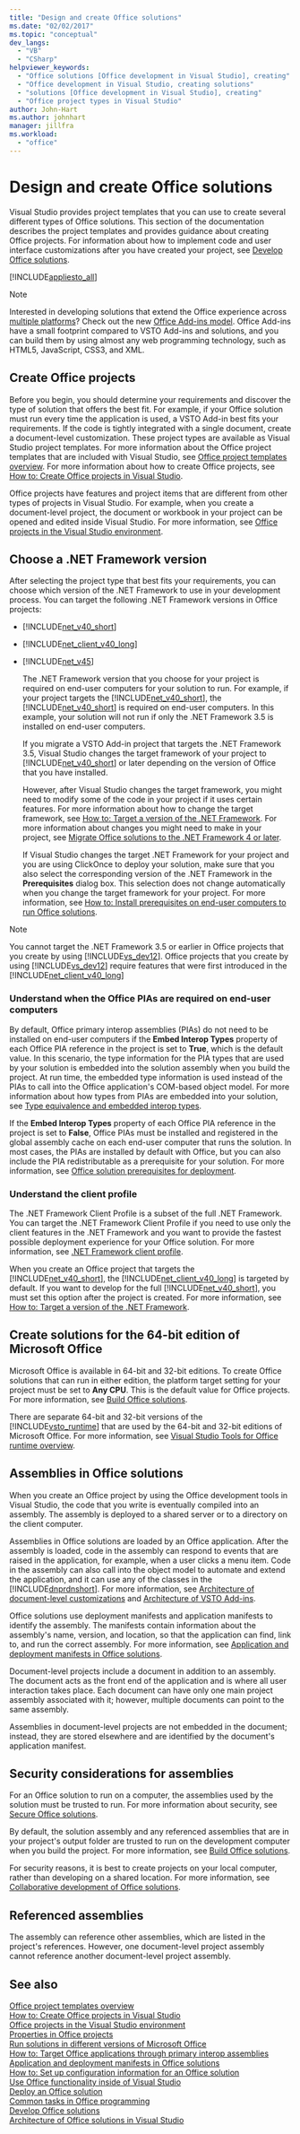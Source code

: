 ```yaml
---
title: "Design and create Office solutions"
ms.date: "02/02/2017"
ms.topic: "conceptual"
dev_langs: 
  - "VB"
  - "CSharp"
helpviewer_keywords: 
  - "Office solutions [Office development in Visual Studio], creating"
  - "Office development in Visual Studio, creating solutions"
  - "solutions [Office development in Visual Studio], creating"
  - "Office project types in Visual Studio"
author: John-Hart
ms.author: johnhart
manager: jillfra
ms.workload: 
  - "office"
---
```

# Design and create Office solutions
  Visual Studio provides project templates that you can use to create several different types of Office solutions. This section of the documentation describes the project templates and provides guidance about creating Office projects. For information about how to implement code and user interface customizations after you have created your project, see [Develop Office solutions](../vsto/developing-office-solutions.md).  
  
 [!INCLUDE[appliesto_all](../vsto/includes/appliesto-all-md.md)]  
  
> [!NOTE]  
>  Interested in developing solutions that extend the Office experience across [multiple platforms](https://dev.office.com/add-in-availability)? Check out the new [Office Add-ins model](https://dev.office.com/docs/add-ins/overview/office-add-ins). Office Add-ins have a small footprint compared to VSTO Add-ins and solutions, and you can build them by using almost any web programming technology, such as HTML5, JavaScript, CSS3, and XML.  
  
## Create Office projects  
 Before you begin, you should determine your requirements and discover the type of solution that offers the best fit. For example, if your Office solution must run every time the application is used, a VSTO Add-in best fits your requirements. If the code is tightly integrated with a single document, create a document-level customization. These project types are available as Visual Studio project templates. For more information about the Office project templates that are included with Visual Studio, see [Office project templates overview](../vsto/office-project-templates-overview.md). For more information about how to create Office projects, see [How to: Create Office projects in Visual Studio](../vsto/how-to-create-office-projects-in-visual-studio.md).  
  
 Office projects have features and project items that are different from other types of projects in Visual Studio. For example, when you create a document-level project, the document or workbook in your project can be opened and edited inside Visual Studio. For more information, see [Office projects in the Visual Studio environment](../vsto/office-projects-in-the-visual-studio-environment.md).  
  
## Choose a .NET Framework version  
 After selecting the project type that best fits your requirements, you can choose which version of the .NET Framework to use in your development process. You can target the following .NET Framework versions in Office projects:  
  
- [!INCLUDE[net_v40_short](../sharepoint/includes/net-v40-short-md.md)]  
  
- [!INCLUDE[net_client_v40_long](../vsto/includes/net-client-v40-long-md.md)]  
  
- [!INCLUDE[net_v45](../vsto/includes/net-v45-md.md)]  
  
  The .NET Framework version that you choose for your project is required on end-user computers for your solution to run. For example, if your project targets the [!INCLUDE[net_v40_short](../sharepoint/includes/net-v40-short-md.md)], the [!INCLUDE[net_v40_short](../sharepoint/includes/net-v40-short-md.md)] is required on end-user computers. In this example, your solution will not run if only the .NET Framework 3.5 is installed on end-user computers.  
  
  If you migrate a VSTO Add-in project that targets the .NET Framework 3.5, Visual Studio changes the target framework of your project to [!INCLUDE[net_v40_short](../sharepoint/includes/net-v40-short-md.md)] or later depending on the version of Office that you have installed.  
  
  However, after Visual Studio changes the target framework, you might need to modify some of the code in your project if it uses certain features. For more information about how to change the target framework, see [How to: Target a version of the .NET Framework](../ide/how-to-target-a-version-of-the-dotnet-framework.md). For more information about changes you might need to make in your project, see [Migrate Office solutions to the .NET Framework 4 or later](../vsto/migrating-office-solutions-to-the-dotnet-framework-4-or-later.md).  
  
  If Visual Studio changes the target .NET Framework for your project and you are using ClickOnce to deploy your solution, make sure that you also select the corresponding version of the .NET Framework in the **Prerequisites** dialog box. This selection does not change automatically when you change the target framework for your project. For more information, see [How to: Install prerequisites on end-user computers to run Office solutions](https://msdn.microsoft.com/74dd2c52-838f-4abf-b2b4-4d7b0c2a0a98).  
  
> [!NOTE]  
>  You cannot target the .NET Framework 3.5 or earlier in Office projects that you create by using [!INCLUDE[vs_dev12](../vsto/includes/vs-dev12-md.md)]. Office projects that you create by using [!INCLUDE[vs_dev12](../vsto/includes/vs-dev12-md.md)] require features that were first introduced in the [!INCLUDE[net_client_v40_long](../vsto/includes/net-client-v40-long-md.md)]  
  
### Understand when the Office PIAs are required on end-user computers  
 By default, Office primary interop assemblies (PIAs) do not need to be installed on end-user computers if the **Embed Interop Types** property of each Office PIA reference in the project is set to **True**, which is the default value. In this scenario, the type information for the PIA types that are used by your solution is embedded into the solution assembly when you build the project. At run time, the embedded type information is used instead of the PIAs to call into the Office application's COM-based object model. For more information about how types from PIAs are embedded into your solution, see [Type equivalence and embedded interop types](/dotnet/framework/interop/type-equivalence-and-embedded-interop-types).  
  
 If the **Embed Interop Types** property of each Office PIA reference in the project is set to **False**, Office PIAs must be installed and registered in the global assembly cache on each end-user computer that runs the solution. In most cases, the PIAs are installed by default with Office, but you can also include the PIA redistributable as a prerequisite for your solution. For more information, see [Office solution prerequisites for deployment](https://msdn.microsoft.com/9f672809-43a3-40a1-9057-397ce3b5126e).  
  
### Understand the client profile  
 The .NET Framework Client Profile is a subset of the full .NET Framework. You can target the .NET Framework Client Profile if you need to use only the client features in the .NET Framework and you want to provide the fastest possible deployment experience for your Office solution. For more information, see [.NET Framework client profile](/dotnet/framework/deployment/client-profile).  
  
 When you create an Office project that targets the [!INCLUDE[net_v40_short](../sharepoint/includes/net-v40-short-md.md)], the [!INCLUDE[net_client_v40_long](../vsto/includes/net-client-v40-long-md.md)] is targeted by default. If you want to develop for the full [!INCLUDE[net_v40_short](../sharepoint/includes/net-v40-short-md.md)], you must set this option after the project is created. For more information, see [How to: Target a version of the .NET Framework](../ide/how-to-target-a-version-of-the-dotnet-framework.md).  
  
## Create solutions for the 64-bit edition of Microsoft Office  
 Microsoft Office is available in 64-bit and 32-bit editions. To create Office solutions that can run in either edition, the platform target setting for your project must be set to **Any CPU**. This is the default value for Office projects. For more information, see [Build Office solutions](../vsto/building-office-solutions.md).  
  
 There are separate 64-bit and 32-bit versions of the [!INCLUDE[vsto_runtime](../vsto/includes/vsto-runtime-md.md)] that are used by the 64-bit and 32-bit editions of Microsoft Office. For more information, see [Visual Studio Tools for Office runtime overview](../vsto/visual-studio-tools-for-office-runtime-overview.md).  
  
## Assemblies in Office solutions  
 When you create an Office project by using the Office development tools in Visual Studio, the code that you write is eventually compiled into an assembly. The assembly is deployed to a shared server or to a directory on the client computer.  
  
 Assemblies in Office solutions are loaded by an Office application. After the assembly is loaded, code in the assembly can respond to events that are raised in the application, for example, when a user clicks a menu item. Code in the assembly can also call into the object model to automate and extend the application, and it can use any of the classes in the [!INCLUDE[dnprdnshort](../sharepoint/includes/dnprdnshort-md.md)]. For more information, see [Architecture of document-level customizations](../vsto/architecture-of-document-level-customizations.md) and [Architecture of VSTO Add-ins](../vsto/architecture-of-vsto-add-ins.md).  
  
 Office solutions use deployment manifests and application manifests to identify the assembly. The manifests contain information about the assembly's name, version, and location, so that the application can find, link to, and run the correct assembly. For more information, see [Application and deployment manifests in Office solutions](../vsto/application-and-deployment-manifests-in-office-solutions.md).  
  
 Document-level projects include a document in addition to an assembly. The document acts as the front end of the application and is where all user interaction takes place. Each document can have only one main project assembly associated with it; however, multiple documents can point to the same assembly.  
  
 Assemblies in document-level projects are not embedded in the document; instead, they are stored elsewhere and are identified by the document's application manifest.  
  
## Security considerations for assemblies  
 For an Office solution to run on a computer, the assemblies used by the solution must be trusted to run. For more information about security, see [Secure Office solutions](../vsto/securing-office-solutions.md).  
  
 By default, the solution assembly and any referenced assemblies that are in your project's output folder are trusted to run on the development computer when you build the project. For more information, see [Build Office solutions](../vsto/building-office-solutions.md).  
  
 For security reasons, it is best to create projects on your local computer, rather than developing on a shared location. For more information, see [Collaborative development of Office solutions](../vsto/collaborative-development-of-office-solutions.md).  
  
## Referenced assemblies  
 The assembly can reference other assemblies, which are listed in the project's references. However, one document-level project assembly cannot reference another document-level project assembly.  
  
## See also  
 [Office project templates overview](../vsto/office-project-templates-overview.md)   
 [How to: Create Office projects in Visual Studio](../vsto/how-to-create-office-projects-in-visual-studio.md)   
 [Office projects in the Visual Studio environment](../vsto/office-projects-in-the-visual-studio-environment.md)   
 [Properties in Office projects](../vsto/properties-in-office-projects.md)   
 [Run solutions in different versions of Microsoft Office](../vsto/running-solutions-in-different-versions-of-microsoft-office.md)   
 [How to: Target Office applications through primary interop assemblies](../vsto/how-to-target-office-applications-through-primary-interop-assemblies.md)   
 [Application and deployment manifests in Office solutions](../vsto/application-and-deployment-manifests-in-office-solutions.md)   
 [How to: Set up configuration information for an Office solution](../vsto/how-to-set-up-configuration-information-for-an-office-solution.md)   
 [Use Office functionality inside of Visual Studio](../vsto/using-office-functionality-inside-of-visual-studio.md)   
 [Deploy an Office solution](../vsto/deploying-an-office-solution.md)   
 [Common tasks in Office programming](../vsto/common-tasks-in-office-programming.md)   
 [Develop Office solutions](../vsto/developing-office-solutions.md)   
 [Architecture of Office solutions in Visual Studio](../vsto/architecture-of-office-solutions-in-visual-studio.md)  
